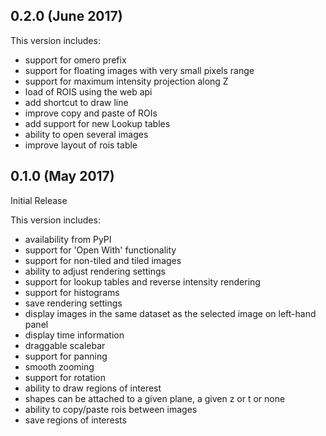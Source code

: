 0.2.0 (June 2017)
----------------

This version includes:

- support for omero prefix
- support for floating images with very small pixels range
- support for maximum intensity projection along Z
- load of ROIS using the web api
- add shortcut to draw line
- improve copy and paste of ROIs
- add support for new Lookup tables
- ability to open several images
- improve layout of rois table


0.1.0 (May 2017)
----------------

Initial Release

This version includes:

- availability from PyPI
- support for 'Open With' functionality
- support for non-tiled and tiled images
- ability to adjust rendering settings
- support for lookup tables and reverse intensity rendering
- support for histograms
- save rendering settings
- display images in the same dataset as the selected image on left-hand panel
- display time information
- draggable scalebar
- support for panning
- smooth zooming
- support for rotation
- ability to draw regions of interest
- shapes can be attached to a given plane, a given z or t or none
- ability to copy/paste rois between images
- save regions of interests
